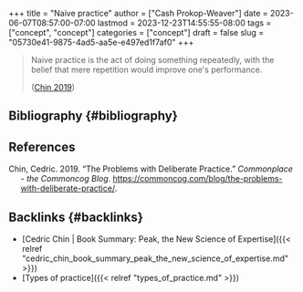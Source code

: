 +++
title = "Naive practice"
author = ["Cash Prokop-Weaver"]
date = 2023-06-07T08:57:00-07:00
lastmod = 2023-12-23T14:55:55-08:00
tags = ["concept", "concept"]
categories = ["concept"]
draft = false
slug = "05730e41-9875-4ad5-aa5e-e497ed1f7af0"
+++

> Naive practice is the act of doing something repeatedly, with the belief that mere repetition would improve one's performance.
>
> (<a href="#citeproc_bib_item_1">Chin 2019</a>)


## Bibliography {#bibliography}

## References

<style>.csl-entry{text-indent: -1.5em; margin-left: 1.5em;}</style><div class="csl-bib-body">
  <div class="csl-entry"><a id="citeproc_bib_item_1"></a>Chin, Cedric. 2019. “The Problems with Deliberate Practice.” <i>Commonplace - the Commoncog Blog</i>. <a href="https://commoncog.com/blog/the-problems-with-deliberate-practice/">https://commoncog.com/blog/the-problems-with-deliberate-practice/</a>.</div>
</div>



## Backlinks {#backlinks}

-   [Cedric Chin | Book Summary: Peak, the New Science of Expertise]({{< relref "cedric_chin_book_summary_peak_the_new_science_of_expertise.md" >}})
-   [Types of practice]({{< relref "types_of_practice.md" >}})
